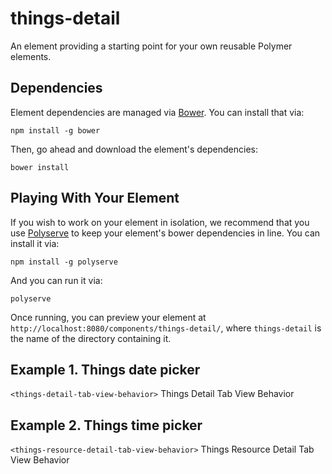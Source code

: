 # things-detail

An element providing a starting point for your own reusable Polymer elements.


## Dependencies

Element dependencies are managed via [Bower](http://bower.io/). You can
install that via:

    npm install -g bower

Then, go ahead and download the element's dependencies:

    bower install


## Playing With Your Element

If you wish to work on your element in isolation, we recommend that you use
[Polyserve](https://github.com/PolymerLabs/polyserve) to keep your element's
bower dependencies in line. You can install it via:

    npm install -g polyserve

And you can run it via:

    polyserve

Once running, you can preview your element at
`http://localhost:8080/components/things-detail/`, where `things-detail` is the name of the directory containing it.


## Example 1. Things date picker
`<things-detail-tab-view-behavior>` Things Detail Tab View Behavior

## Example 2. Things time picker
`<things-resource-detail-tab-view-behavior>` Things Resource Detail Tab View Behavior